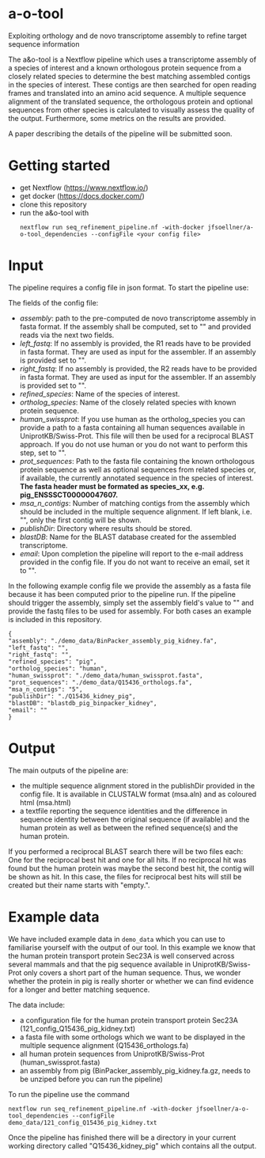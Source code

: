 # a-o-tool
Exploiting orthology and de novo transcriptome assembly to refine target sequence information

The a&o-tool is a Nextflow pipeline which uses a transcriptome assembly of a species of interest and a known orthologous protein sequence from a closely related species to determine the best matching assembled contigs in the species of interest. These contigs are then searched for open reading frames and translated into an amino acid sequence. A multiple sequence alignment of the translated sequence, the orthologous protein and optional sequences from other species is calculated to visually assess the quality of the output. Furthermore, some metrics on the results are provided.

A paper describing the details of the pipeline will be submitted soon.

# Getting started
  - get Nextflow (https://www.nextflow.io/)
  - get docker (https://docs.docker.com/)
  - clone this repository
  - run the a&o-tool with
    ```
    nextflow run seq_refinement_pipeline.nf -with-docker jfsoellner/a-o-tool_dependencies --configFile <your config file>
    ```
    
# Input
The pipeline requires a config file in json format. To start the pipeline use:

The fields of the config file:
- *assembly*: path to the pre-computed de novo transcriptome assembly in fasta format. If the assembly shall be computed, set to "" and provided reads via the next two fields.
- *left_fastq*: If no assembly is provided, the R1 reads have to be provided in fasta format. They are used as input for the assembler. If an assembly is provided set to "".
- *right_fastq*: If no assembly is provided, the R2 reads have to be provided in fasta format. They are used as input for the assembler. If an assembly is provided set to "".
- *refined_species*: Name of the species of interest. 
- *ortholog_species*: Name of the closely related species with known protein sequence.
- *human_swissprot*: If you use human as the ortholog_species you can provide a path to a fasta containing all human sequences available in UniprotKB/Swiss-Prot. This file will then be used for a reciprocal BLAST approach. If you do not use human or you do not want to perform this step, set to "".
- *prot_sequences*: Path to the fasta file containing the known orthologous protein sequence as well as optional sequences from related species or, if available, the currently annotated sequence in the species of interest. **The fasta header must be formated as species_xx, e.g. pig_ENSSSCT00000047607.**
- *msa_n_contigs*: Number of matching contigs from the assembly which should be included in the multiple sequence alignment. If left blank, i.e. "", only the first contig will be shown.
- *publishDir*: Directory where results should be stored.
- *blastDB*: Name for the BLAST database created for the assembled transcriptome.
- *email*: Upon completion the pipeline will report to the e-mail address provided in the config file. If you do not want to receive an email, set it to "".

In the following example config file we provide the assembly as a fasta file because it has been computed prior to the pipeline run.
If the pipeline should trigger the assembly, simply set the assembly field's value to "" and provide the fastq files to be used for assembly. For both cases an example is included in this repository. 

```
{
"assembly": "./demo_data/BinPacker_assembly_pig_kidney.fa",
"left_fastq": "",
"right_fastq": "",
"refined_species": "pig",
"ortholog_species": "human",
"human_swissprot": "./demo_data/human_swissprot.fasta",
"prot_sequences": "./demo_data/Q15436_orthologs.fa",
"msa_n_contigs": "5",
"publishDir": "./Q15436_kidney_pig",
"blastDB": "blastdb_pig_binpacker_kidney",
"email": ""
}
```

# Output
The main outputs of the pipeline are:
- the multiple sequence alignment stored in the publishDir provided in the config file. It is available in CLUSTALW format (msa.aln) and as coloured html (msa.html)
- a textfile reporting the sequence identities and the difference in sequence identity between the original sequence (if available) and the human protein as well as between the refined sequence(s) and the human protein. 

If you performed a reciprocal BLAST search there will be two files each: One for the reciprocal best hit and one for all hits. If no reciprocal hit was found but the human protein was maybe the second best hit, the contig will be shown as hit. In this case, the files for reciprocal best hits will still be created but their name starts with "empty.".

# Example data
We have included example data in `demo_data` which you can use to familiarise yourself with the output of our tool. In this example we know that the human protein transport protein Sec23A is well conserved across several mammals and that the pig sequence available in UniprotKB/Swiss-Prot only covers a short part of the human sequence. Thus, we wonder whether the protein in pig is really shorter or whether we can find evidence for a longer and better matching sequence.    
  
  The data include:   
  - a configuration file for the human protein transport protein Sec23A (121_config_Q15436_pig_kidney.txt)     
  - a fasta file with some orthologs which we want to be displayed in the multiple sequence alignment (Q15436_orthologs.fa)     
  - all human protein sequences from UniprotKB/Swiss-Prot (human_swissprot.fasta)     
  - an assembly from pig (BinPacker_assembly_pig_kidney.fa.gz, needs to be unziped before you can run the pipeline)     

 To run the pipeline use the command  
 ```
 nextflow run seq_refinement_pipeline.nf -with-docker jfsoellner/a-o-tool_dependencies --configFile demo_data/121_config_Q15436_pig_kidney.txt
 ```
    
 Once the pipeline has finished there will be a directory in your current working directory called "Q15436_kidney_pig" which contains all the output. 
